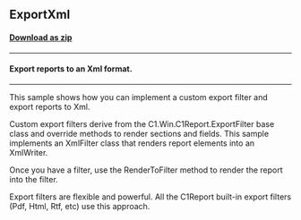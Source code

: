 ## ExportXml
#### [Download as zip](https://grapecity.github.io/DownGit/#/home?url=https://github.com/GrapeCity/ComponentOne-WinForms-Samples/tree/master/NetFramework\Reports\C1Report.WPF\CS\ExportXml)
____
#### Export reports to an Xml format.
____
This sample shows how you can implement a custom export filter and export reports to Xml. 

Custom export filters derive from the C1.Win.C1Report.ExportFilter base class and override methods to render sections and fields. This sample implements an XmlFilter class that renders report elements into an XmlWriter. 

Once you have a filter, use the RenderToFilter method to render the report into the filter. 

Export filters are flexible and powerful. All the C1Report built-in export filters (Pdf, Html, Rtf, etc) use this approach. 